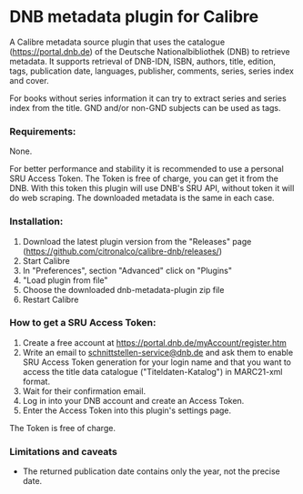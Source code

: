 # DNB metadata plugin for Calibre

A Calibre metadata source plugin that uses the catalogue (https://portal.dnb.de) of the Deutsche Nationalbibliothek (DNB) to retrieve metadata.
It supports retrieval of DNB-IDN, ISBN, authors, title, edition, tags, publication date, languages, publisher, comments, series, series index and cover.

For books without series information it can try to extract series and series index from the title.
GND and/or non-GND subjects can be used as tags.

### Requirements:

None.

For better performance and stability it is recommended to use a personal SRU Access Token. The Token is free of charge, you can get it from the DNB.
With this token this plugin will use DNB's SRU API, without token it will do web scraping. The downloaded metadata is the same in each case.

### Installation:

1. Download the latest plugin version from the "Releases" page (https://github.com/citronalco/calibre-dnb/releases/)
1. Start Calibre
1. In "Preferences", section "Advanced" click on "Plugins"
1. "Load plugin from file"
1. Choose the downloaded dnb-metadata-plugin zip file
1. Restart Calibre

### How to get a SRU Access Token:

1. Create a free account at https://portal.dnb.de/myAccount/register.htm
1. Write an email to schnittstellen-service@dnb.de and ask them to enable SRU Access Token generation for your login name and that you want to access the title data catalogue ("Titeldaten-Katalog") in MARC21-xml format.
1. Wait for their confirmation email.
1. Log in into your DNB account and create an Access Token.
1. Enter the Access Token into this plugin's settings page.

The Token is free of charge.

### Limitations and caveats

- The returned publication date contains only the year, not the precise date.
